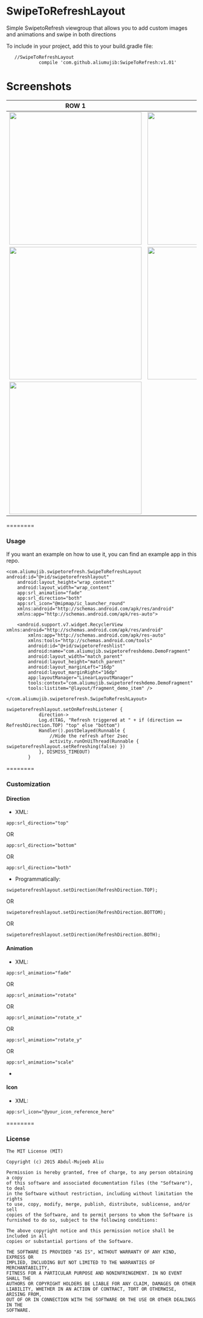 SwipeToRefreshLayout 
================

Simple SwipetoRefresh viewgroup that allows you to add custom images and animations and swipe in both directions

To include in your project, add this to your build.gradle file:
```
   //SwipeToRefreshLayout
	        compile 'com.github.aliumujib:SwipeToRefresh:v1.01'
   ```

  

# Screenshots

|       ROW 1  |        ROW 2    |   
| ------------- |:-------------:| 
| <img src="gifs/fade.gif" width="350"/>    | <img src="gifs/rotate.gif" width="350"/>  |
| <img src="gifs/rotate_x.gif" width="350"/>  | <img src="gifs/fade.gif" width="350"/>  | 
| <img src="gifs/scale.gif" width="350"/>  |  |
========

### Usage

If you want an example on how to use it, you can find an example app in this repo.

```
<com.aliumujib.swipetorefresh.SwipeToRefreshLayout android:id="@+id/swipetorefreshlayout"
    android:layout_height="wrap_content"
    android:layout_width="wrap_content"
    app:srl_animation="fade"
    app:srl_direction="both"
    app:srl_icon="@mipmap/ic_launcher_round"
    xmlns:android="http://schemas.android.com/apk/res/android"
    xmlns:app="http://schemas.android.com/apk/res-auto">

    <android.support.v7.widget.RecyclerView xmlns:android="http://schemas.android.com/apk/res/android"
        xmlns:app="http://schemas.android.com/apk/res-auto"
        xmlns:tools="http://schemas.android.com/tools"
        android:id="@+id/swipetorefreshlist"
        android:name="com.aliumujib.swipetorefreshdemo.DemoFragment"
        android:layout_width="match_parent"
        android:layout_height="match_parent"
        android:layout_marginLeft="16dp"
        android:layout_marginRight="16dp"
        app:layoutManager="LinearLayoutManager"
        tools:context="com.aliumujib.swipetorefreshdemo.DemoFragment"
        tools:listitem="@layout/fragment_demo_item" />

</com.aliumujib.swipetorefresh.SwipeToRefreshLayout>
```

```
swipetorefreshlayout.setOnRefreshListener {
            direction->
            Log.d(TAG, "Refresh triggered at " + if (direction == RefreshDirection.TOP) "top" else "bottom")
            Handler().postDelayed(Runnable {
                //Hide the refresh after 2sec
                activity.runOnUiThread(Runnable { swipetorefreshlayout.setRefreshing(false) })
            }, DISMISS_TIMEOUT)
        }
```

========

### Customization

#### Direction

* XML:
```
app:srl_direction="top"
```
OR
```
app:srl_direction="bottom"
```
OR
```
app:srl_direction="both"
```

* Programmatically:
```
swipetorefreshlayout.setDirection(RefreshDirection.TOP);
```
OR
```
swipetorefreshlayout.setDirection(RefreshDirection.BOTTOM);
```
OR
```
swipetorefreshlayout.setDirection(RefreshDirection.BOTH);
```

#### Animation

* XML:
```
app:srl_animation="fade"
```
OR
```
app:srl_animation="rotate"
```
OR
```
app:srl_animation="rotate_x"
```
OR
```
app:srl_animation="rotate_y"
```
OR
```
app:srl_animation="scale"
```

- 

#### Icon
* XML:
```
app:srl_icon="@your_icon_reference_here"
```

========


### License

```
The MIT License (MIT)

Copyright (c) 2015 Abdul-Mujeeb Aliu

Permission is hereby granted, free of charge, to any person obtaining a copy
of this software and associated documentation files (the "Software"), to deal
in the Software without restriction, including without limitation the rights
to use, copy, modify, merge, publish, distribute, sublicense, and/or sell
copies of the Software, and to permit persons to whom the Software is
furnished to do so, subject to the following conditions:

The above copyright notice and this permission notice shall be included in all
copies or substantial portions of the Software.

THE SOFTWARE IS PROVIDED "AS IS", WITHOUT WARRANTY OF ANY KIND, EXPRESS OR
IMPLIED, INCLUDING BUT NOT LIMITED TO THE WARRANTIES OF MERCHANTABILITY,
FITNESS FOR A PARTICULAR PURPOSE AND NONINFRINGEMENT. IN NO EVENT SHALL THE
AUTHORS OR COPYRIGHT HOLDERS BE LIABLE FOR ANY CLAIM, DAMAGES OR OTHER
LIABILITY, WHETHER IN AN ACTION OF CONTRACT, TORT OR OTHERWISE, ARISING FROM,
OUT OF OR IN CONNECTION WITH THE SOFTWARE OR THE USE OR OTHER DEALINGS IN THE
SOFTWARE.
```
